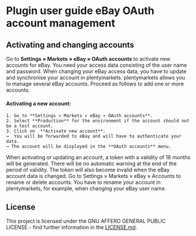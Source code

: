 # Plugin user guide eBay OAuth account management 

<div class="container-toc"></div>

## Activating and changing accounts

Go to **Settings » Markets » eBay » OAuth accounts** to activate new accounts for eBay. You need your access data consisting of the user name and password. When changing your eBay access data, you have to update and synchronise your account in plentymarkets. plentymarkets allows you to manage several eBay accounts. Proceed as follows to add one or more accounts.

#### Activating a new account:

    1. Go to **Settings » Markets » eBay » OAuth accounts**.
    2. Select **Production** for the environment if the account should not be a test account.
    3. Click on  **Activate new account**.
    →  You will be forwarded to eBay and will have to authenticate your data.
    → The account will be displayed in the **OAuth accounts** menu.
    
When activating or updating an account, a token with a validity of 18 months will be generated. There will be no automatic warning at the end of the period of validity. The token will also become invalid when the eBay account data is changed.
Go to Settings » Markets » eBay » Accounts to rename or delete accounts. You have to rename your account in plentymarkets, for example, when changing your eBay user name.
## License

This project is licensed under the GNU AFFERO GENERAL PUBLIC LICENSE.- find further information in the [LICENSE.md](https://github.com/plentymarkets/plugin-etsy/blob/master/LICENSE.md).
